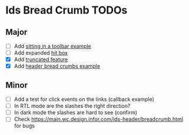 # Ids Bread Crumb TODOs

## Major

- [ ] Add [sitting in a toolbar example](https://main-enterprise.demo.design.infor.com/components/breadcrumb/test-flex-toolbar.html)
- [ ] Add expanded [hit box](https://main-enterprise.demo.design.infor.com/components/breadcrumb/example-with-hitbox.html)
- [x] Add [truncated feature](https://main-enterprise.demo.design.infor.com/components/breadcrumb/example-navigation-breadcrumbs.html)
- [x] Add [header bread crumbs example](https://main-enterprise.demo.design.infor.com/components/breadcrumb/example-navigation-breadcrumbs.html)

## Minor

- [ ] Add a test for click events on the links (callback example)
- [ ] In RTL mode are the slashes the right direction?
- [ ] In dark mode the slashes are hard to see (confirm)
- [ ] Check https://main.wc.design.infor.com/ids-header/breadcrumb.html for bugs
